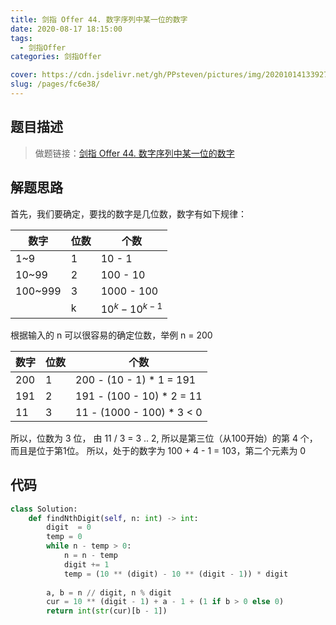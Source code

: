 ```yaml
---
title: 剑指 Offer 44. 数字序列中某一位的数字
date: 2020-08-17 18:15:00
tags: 
  - 剑指Offer
categories: 剑指Offer

cover: https://cdn.jsdelivr.net/gh/PPsteven/pictures/img/20201014133927.png
slug: /pages/fc6e38/
---
```


## 题目描述

> 做题链接：[剑指 Offer 44. 数字序列中某一位的数字](https://leetcode-cn.com/problems/shu-zi-xu-lie-zhong-mou-yi-wei-de-shu-zi-lcof/)

<!--more-->

## 解题思路

首先，我们要确定，要找的数字是几位数，数字有如下规律：

| 数字    | 位数 | 个数              |
| ------- | ---- | ----------------- |
| 1~9     | 1    | 10 - 1            |
| 10~99   | 2    | 100 - 10          |
| 100~999 | 3    | 1000 - 100        |
|         | k    | $10^k - 10^{k-1}$ |

 根据输入的 n 可以很容易的确定位数，举例 n = 200 

| 数字 | 位数 | 个数                      |
| ---- | ---- | ------------------------- |
| 200  | 1    | 200 - (10 - 1) * 1 = 191  |
| 191  | 2    | 191 - (100 - 10) * 2 = 11 |
| 11   | 3    | 11 - (1000 - 100) * 3 < 0 |

所以，位数为 3 位， 由 11 / 3 = 3 .. 2, 所以是第三位（从100开始）的第 4 个，而且是位于第1位。
所以，处于的数字为 100 + 4 - 1 = 103，第二个元素为 0 

## 代码

```python
class Solution:
    def findNthDigit(self, n: int) -> int:
        digit  = 0
        temp = 0
        while n - temp > 0:
            n = n - temp 
            digit += 1
            temp = (10 ** (digit) - 10 ** (digit - 1)) * digit
    
        a, b = n // digit, n % digit
        cur = 10 ** (digit - 1) + a - 1 + (1 if b > 0 else 0)
        return int(str(cur)[b - 1])
```

